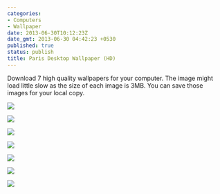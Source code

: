 ```yaml
---
categories:
- Computers
- Wallpaper
date: 2013-06-30T10:12:23Z
date_gmt: 2013-06-30 04:42:23 +0530
published: true
status: publish
title: Paris Desktop Wallpaper (HD)
---
```


Download 7 high quality wallpapers for your computer. The image might load little slow as the size of each image is 3MB. You can save those images for your local copy.

<p><a href="/uploads/wallpaper_below_the_eiffel_tower_full.jpg"><img src="/uploads/wallpaper_below_the_eiffel_tower_full.jpg"></a></p>
<p><a href="/uploads/wallpaper_fromparis_arc_de_triomphe_and_champs_elysees_full.jpg"><img src="/uploads/wallpaper_fromparis_arc_de_triomphe_and_champs_elysees_full.jpg"></a></p>
<p><a href="/uploads/wallpaper_fromparis_eiffel_tower_full.jpg"><img src="/uploads/wallpaper_fromparis_eiffel_tower_full.jpg"></a></p>
<p><a href="/uploads/wallpaper_fromparis_la_defense_district_and_around_full.jpg"><img src="/uploads/wallpaper_fromparis_la_defense_district_and_around_full.jpg"></a></p>
<p><a href="/uploads/wallpaper_fromparis_louvre_pyramid_full.jpg"><img src="/uploads/wallpaper_fromparis_louvre_pyramid_full.jpg"></a></p>
<p><a href="/uploads/wallpaper_fromparis_notre_dame_full.jpg"><img src="/uploads/wallpaper_fromparis_notre_dame_full.jpg"></a></p>
<p><a href="/uploads/wallpaper_fromparis_place_de_la_concorde_1600.jpg"><img src="/uploads/wallpaper_fromparis_place_de_la_concorde_1600.jpg"></a></p>
